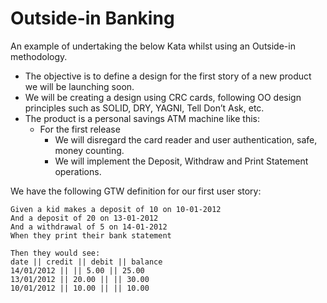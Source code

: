 # Outside-in Banking
An example of undertaking the below Kata whilst using an Outside-in methodology.

* The objective is to define a design for the first story of a new product we will be launching soon.
* We will be creating a design using CRC cards, following OO design principles such as SOLID, DRY, YAGNI, 
Tell Don’t Ask, etc.
* The product is a personal savings ATM machine like this:
    * For the first release
        * We will disregard the card reader and user authentication, safe, money counting.
        * We will implement the Deposit, Withdraw and Print Statement operations.
    
We have the following GTW definition for our first user story:
```
Given a kid makes a deposit of 10 on 10-01-2012
And a deposit of 20 on 13-01-2012
And a withdrawal of 5 on 14-01-2012
When they print their bank statement

Then they would see:
date || credit || debit || balance
14/01/2012 || || 5.00 || 25.00
13/01/2012 || 20.00 || || 30.00
10/01/2012 || 10.00 || || 10.00
```